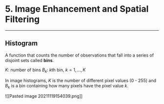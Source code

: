 # 5. Image Enhancement and Spatial Filtering
---

## Histogram
A function that counts the number of observations that fall into a series of disjoint sets called **bins**.

$K$: number of bins
$B_{k}$: $k$th bin, $k = 1,...,K$

In image histograms, $K$ is the number of different pixel values (0 - 255) and $B_{k}$ is a bin containing how many pixels have the pixel value $k$.

![[Pasted image 20211119154039.png]]
